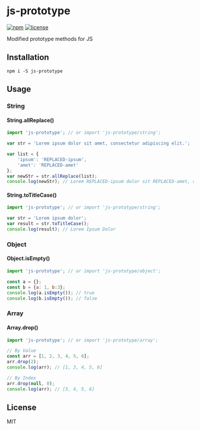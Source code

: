 # js-prototype

[![npm](https://img.shields.io/npm/v/js-prototype.svg)](https://www.npmjs.com/package/js-prototype)
[![license](https://img.shields.io/github/license/thinkholic/js-prototype.svg)](https://github.com/thinkholic/js-prototype/blob/master/LICENSE)

Modified prototype methods for JS

## Installation

```
npm i -S js-prototype
```

## Usage

### String

#### String.allReplace()

```js
import 'js-prototype'; // or import 'js-prototype/string';

var str = 'Lorem ipsum dolor sit amet, consectetur adipiscing elit.';

var list = {
    'ipsum': 'REPLACED-ipsum',
    'amet': 'REPLACED-amet'
};
var newStr = str.allReplace(list);
console.log(newStr); // Lorem REPLACED-ipsum dolor sit REPLACED-amet, consectetur adipiscing elit.
```

#### String.toTitleCase()

```js
import 'js-prototype'; // or import 'js-prototype/string';

var str = 'Lorem ipsum dolor';
var result = str.toTitleCase();
console.log(result); // Lorem Ipsum Dolor

```

### Object

#### Object.isEmpty()

```js
import 'js-prototype'; // or import 'js-prototype/object';

const a = {};
const b = {a: 1, b:3};
console.log(a.isEmpty()); // true
console.log(b.isEmpty()); // false
```

### Array

#### Array.drop()

```js
import 'js-prototype'; // or import 'js-prototype/array';

// By Value
const arr = [1, 2, 3, 4, 5, 6];
arr.drop(2);
console.log(arr); // [1, 3, 4, 5, 6]

// By Index
arr.drop(null, 0);
console.log(arr); // [3, 4, 5, 6]
```

## License

MIT